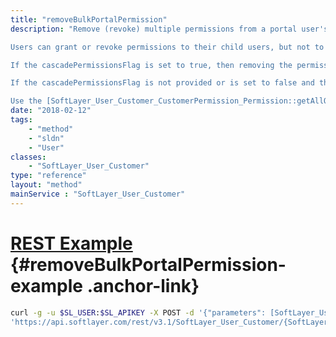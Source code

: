 ```yaml
---
title: "removeBulkPortalPermission"
description: "Remove (revoke) multiple permissions from a portal user's permission set. [SoftLayer_User_Customer_CustomerPermission_Permission](/reference/datatypes/SoftLayer_User_Customer_CustomerPermission_Permission) control which features in the SoftLayer customer portal and API a user may use. Removing a user's permission will affect that user's portal and API access. removePortalPermission() does not attempt to remove permissions that are not assigned to the user. 

Users can grant or revoke permissions to their child users, but not to themselves. An account's master has all portal permissions and can grant permissions for any of the other users on their account. 

If the cascadePermissionsFlag is set to true, then removing the permissions from a user will cascade down the child hierarchy and remove the permissions from this user along with all child users who also have the permission. 

If the cascadePermissionsFlag is not provided or is set to false and the user has children users who have the permission, then an exception will be thrown, and the permission will not be removed from this user. 

Use the [SoftLayer_User_Customer_CustomerPermission_Permission::getAllObjects](/reference/datatypes/$1/#$2) method to retrieve a list of all permissions available in the SoftLayer customer portal and API. Permissions are removed based on the keyName property of the permission objects within the permissions parameter. "
date: "2018-02-12"
tags:
    - "method"
    - "sldn"
    - "User"
classes:
    - "SoftLayer_User_Customer"
type: "reference"
layout: "method"
mainService : "SoftLayer_User_Customer"
---
```


# [REST Example](#removeBulkPortalPermission-example) <a href="/article/rest/"><i class="fas fa-question"></i></a> {#removeBulkPortalPermission-example .anchor-link} 
```bash
curl -g -u $SL_USER:$SL_APIKEY -X POST -d '{"parameters": [SoftLayer_User_Customer_CustomerPermission_Permission, boolean]}' \
'https://api.softlayer.com/rest/v3.1/SoftLayer_User_Customer/{SoftLayer_User_CustomerID}/removeBulkPortalPermission'
```
